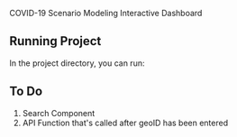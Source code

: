 COVID-19 Scenario Modeling Interactive Dashboard

## Running Project

In the project directory, you can run:

## To Do
1. Search Component
2. API Function that's called after geoID has been entered
